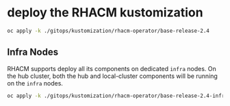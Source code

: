 # deploy the RHACM kustomization

```bash
oc apply -k ./gitops/kustomization/rhacm-operator/base-release-2.4
```

## Infra Nodes

RHACM supports deploy all its components on dedicated `infra` nodes. On the hub cluster, both the hub and local-cluster components will be running on the `infra` nodes.

```bash
oc apply -k ./gitops/kustomization/rhacm-operator/base-release-2.4-infra
```
